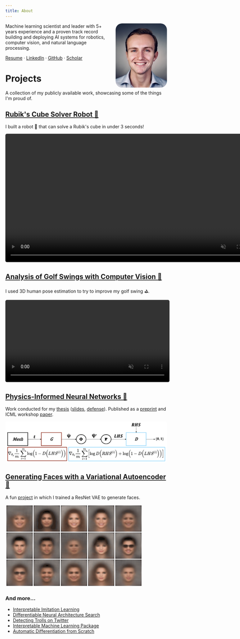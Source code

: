 ```yaml
---
title: About
---
```


<img style="float: right; margin-left:10px; border-radius:20px" height="200" width="auto" src="images/headshot.jpg">

Machine learning scientist and leader with 5+ years experience and a proven track record building and deploying AI systems for robotics, computer vision, and natural language processing.

[Resume](resume/DylanRandleResume.pdf) · [LinkedIn](https://linkedin.com/in/dylanrandle/) · [GitHub](https://github.com/dylanrandle) · [Scholar](https://scholar.google.com/citations?user=62z1l9cAAAAJ)

# Projects

A collection of my publicly available work, showcasing some of the things I'm proud of.

## [Rubik's Cube Solver Robot 🔗](https://github.com/dylanrandle/rubiks-cube-solver)

I built a robot 🦾 that can solve a Rubik's cube in under 3 seconds!

<video width="auto" height="400" controls muted autoplay loop style="border-radius:5px">
  <source src="projects/videos/rubiks-cube-robot.MOV" type="video/mp4">
</video>

## [Analysis of Golf Swings with Computer Vision 🔗](https://dylanrandle-golf-cv.streamlit.app)

I used 3D human pose estimation to try to improve my golf swing ⛳.

<video width="auto" height="256" controls muted autoplay loop style="border-radius:5px">
  <source src="projects/videos/golf-cv.MOV" type="video/mp4">
</video>

## [Physics-Informed Neural Networks 🔗](projects/docs/Harvard_Masters_Thesis_Submit.pdf)

Work conducted for my [thesis](projects/docs/Harvard_Masters_Thesis_Submit.pdf) ([slides](projects/docs/Thesis_Defense_Presentation_Final.pdf), [defense](https://www.youtube.com/watch?feature=player_embedded&v=bq2FurxD2Xo)). Published as a [preprint](projects/docs/GAN_Paper_Preprint.pdf) and ICML workshop [paper](projects/docs/GAN_Paper_AI4Science.pdf).

<img height="128" width="auto" src="projects/images/deqgan.png" style="border-radius:5px" >

## [Generating Faces with a Variational Autoencoder 🔗](https://github.com/dylanrandle/deepgen)

A fun [project](https://github.com/dylanrandle/deepgen) in which I trained a ResNet VAE to generate faces.

<img height="256" width="auto" src="projects/images/deepgen.gif" style="border-radius:5px" >

### And more...

- [Interpretable Imitation Learning](projects/docs/IRL_Final_Report.pdf)
- [Differentiable Neural Architecture Search](https://towardsdatascience.com/investigating-differentiable-neural-architecture-search-for-scientific-datasets-62899be8714e?source=friends_link&sk=bece331a719b31f24118c4b538b71d4f)
- [Detecting Trolls on Twitter](https://dylanrandle.github.io/troll_classification)
- [Interpretable Machine Learning Package](https://github.com/dylanrandle/pynterp)
- [Automatic Differentiation from Scratch](https://github.com/dylanrandle/autograd)

<!--
# CUT
- [A Review of Bayesian GANs](projects/bayesgan/bayesgan.html)
- [Workshop on Containerized Cloud Computing](https://colab.research.google.com/drive/1HUxNsHqqTZ1FRuveu6SS6gr6lCVe6QqO)
- [Training Tensorflow Models on a Spark Cluster](https://github.com/dylanrandle/spark-tensorflow)
- [Causal LSTMs for Mouse Microbiome Modeling](https://github.com/dylanrandle/microbiome)
-->
